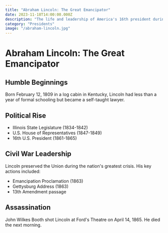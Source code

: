 ```yaml
---
title: "Abraham Lincoln: The Great Emancipator"
date: 2023-11-18T14:00:00.000Z
description: "The life and leadership of America's 16th president during the Civil War."
category: "Presidents"
image: "/abraham-lincoln.jpg"
---
```


# Abraham Lincoln: The Great Emancipator

## Humble Beginnings
Born February 12, 1809 in a log cabin in Kentucky, Lincoln had less than a year of formal schooling but became a self-taught lawyer.

## Political Rise
- Illinois State Legislature (1834-1842)
- U.S. House of Representatives (1847-1849)
- 16th U.S. President (1861-1865)

## Civil War Leadership
Lincoln preserved the Union during the nation's greatest crisis. His key actions included:
- Emancipation Proclamation (1863)
- Gettysburg Address (1863)
- 13th Amendment passage

## Assassination
John Wilkes Booth shot Lincoln at Ford's Theatre on April 14, 1865. He died the next morning.
